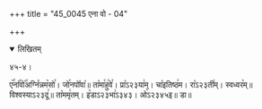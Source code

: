 +++
title = "45_0045 एना वो - 04"

+++
<details open><summary>लिखितम्</summary>

४५-४।

ए꣥꣯ना꣤꣯वो꣥꣯अग्नि꣤न्नम꣥सो꣯। जो꣯नपो꣤वा꣥॥ ता꣡मा꣯हु꣢वे꣯। प्रा꣡ऽ२३या꣢म्। चा꣡इतिष्ठ꣢म। रा꣡ऽ२३ती꣢म्। स्वध्वर꣡म्॥ विश्वस्याऽ२३दू꣢॥ ता꣡ममृ꣢तम्। इ꣡डाऽ२३भा꣢ऽ३४३। ओ꣡ऽ२३४५इ॥ डा॥
</details>
